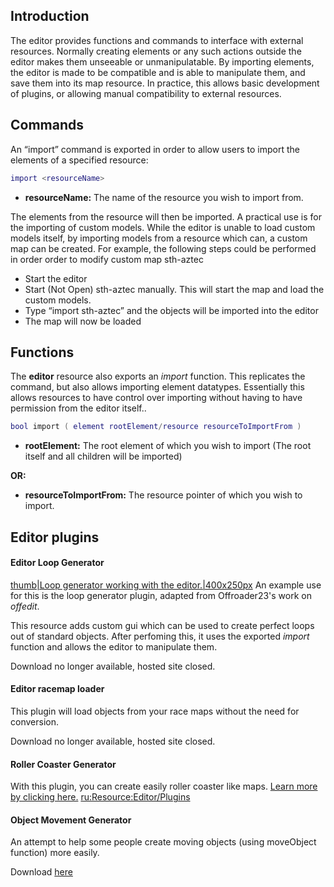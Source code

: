 Introduction
------------

The editor provides functions and commands to interface with external resources. Normally creating elements or any such actions outside the editor makes them unseeable or unmanipulatable. By importing elements, the editor is made to be compatible and is able to manipulate them, and save them into its map resource. In practice, this allows basic development of plugins, or allowing manual compatibility to external resources.

Commands
--------

An “import” command is exported in order to allow users to import the elements of a specified resource:

``` lua
import <resourceName>
```

-   **resourceName:** The name of the resource you wish to import from.

The elements from the resource will then be imported. A practical use is for the importing of custom models. While the editor is unable to load custom models itself, by importing models from a resource which can, a custom map can be created. For example, the following steps could be performed in order order to modify custom map sth-aztec

-   Start the editor
-   Start (Not Open) sth-aztec manually. This will start the map and load the custom models.
-   Type “import sth-aztec” and the objects will be imported into the editor
-   The map will now be loaded

Functions
---------

The **editor** resource also exports an *import* function. This replicates the command, but also allows importing element datatypes. Essentially this allows resources to have control over importing without having to have permission from the editor itself..

``` lua
bool import ( element rootElement/resource resourceToImportFrom )
```

-   **rootElement:** The root element of which you wish to import (The root itself and all children will be imported)

**OR:**

-   **resourceToImportFrom:** The resource pointer of which you wish to import.

Editor plugins
--------------

#### Editor Loop Generator

[thumb|Loop generator working with the editor.|400x250px](/docs/Image:LoopGenerator.jpg.md "wikilink") An example use for this is the loop generator plugin, adapted from Offroader23's work on *offedit*.

This resource adds custom gui which can be used to create perfect loops out of standard objects. After perfoming this, it uses the exported *import* function and allows the editor to manipulate them.

Download no longer available, hosted site closed.

#### Editor racemap loader

This plugin will load objects from your race maps without the need for conversion.

Download no longer available, hosted site closed.

#### Roller Coaster Generator

With this plugin, you can create easily roller coaster like maps. [Learn more by clicking here.](/docs/Roller_Coaster_Generator.md "wikilink") [ru:<Resource:Editor/Plugins>](/ru:Resource:Editor/Plugins.md "wikilink")

#### Object Movement Generator

An attempt to help some people create moving objects (using moveObject function) more easily.

Download [here](http://community.mtasa.com/index.php?p=resources&s=details&id=1224)
